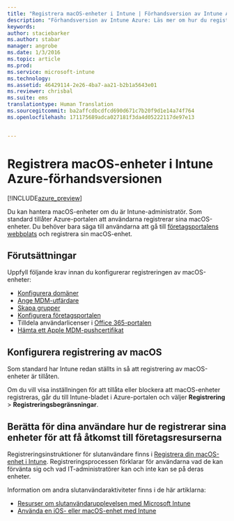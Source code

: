 ```yaml
---
title: "Registrera macOS-enheter i Intune | Förhandsversion av Intune Azure | Microsoft Docs"
description: "Förhandsversion av Intune Azure: Läs mer om hur du registrerar macOS-enheter i Intune Azure-förhandsversionen."
keywords: 
author: staciebarker
ms.author: stabar
manager: angrobe
ms.date: 1/3/2016
ms.topic: article
ms.prod: 
ms.service: microsoft-intune
ms.technology: 
ms.assetid: 46429114-2e26-4ba7-aa21-b2b1a5643e01
ms.reviewer: chrisbal
ms.suite: ems
translationtype: Human Translation
ms.sourcegitcommit: ba2affcdbcdfcd690d671c7b20f9d1e14a74f764
ms.openlocfilehash: 171175689adca027181f3da4d05222117de97e13


---
```


# <a name="enroll-macos-devices-in-intune-azure-preview"></a>Registrera macOS-enheter i Intune Azure-förhandsversionen

[!INCLUDE[azure_preview](../includes/azure_preview.md)]

Du kan hantera macOS-enheter om du är Intune-administratör. Som standard tillåter Azure-portalen att användarna registrerar sina macOS-enheter. Du behöver bara säga till användarna att gå till [företagsportalens webbplats](http://portal.manage.microsoft.com) och registrera sin macOS-enhet. 

## <a name="prerequisites"></a>Förutsättningar

Uppfyll följande krav innan du konfigurerar registreringen av macOS-enheter:

- [Konfigurera domäner](https://docs.microsoft.com/intune/get-started/start-with-a-paid-subscription-to-microsoft-intune-step-2)
- [Ange MDM-utfärdare](set-mdm-authority.md)
- [Skapa grupper](https://docs.microsoft.com/intune/get-started/start-with-a-paid-subscription-to-microsoft-intune-step-5)
- [Konfigurera företagsportalen](/intune-azure/manage-apps/company-portal-app.md)
- Tilldela användarlicenser i [Office 365-portalen](http://go.microsoft.com/fwlink/p/?LinkId=698854)
- [Hämta ett Apple MDM-pushcertifikat](get-an-apple-mdm-push-certificate.md)

## <a name="set-up-macos-enrollment"></a>Konfigurera registrering av macOS

Som standard har Intune redan ställts in så att registrering av macOS-enheter är tillåten. 

Om du vill visa inställningen för att tillåta eller blockera att macOS-enheter registreras, går du till Intune-bladet i Azure-portalen och väljer **Registrering** > **Registreringsbegränsningar**. 

## <a name="tell-your-users-how-to-enroll-their-devices-to-access-company-resources"></a>Berätta för dina användare hur de registrerar sina enheter för att få åtkomst till företagsresurserna

Registreringsinstruktioner för slutanvändare finns i [Registrera din macOS-enhet i Intune](https://docs.microsoft.com/intune/enduser/enroll-your-device-in-intune-macos). Registreringsprocessen förklarar för användarna vad de kan förvänta sig och vad IT-administratörer kan och inte kan se på deras enheter.

Information om andra slutanvändaraktiviteter finns i de här artiklarna:

- [Resurser om slutanvändarupplevelsen med Microsoft Intune](https://docs.microsoft.com/intune/deploy-use/what-to-tell-your-end-users-about-using-microsoft-intune)
- [Använda en iOS- eller macOS-enhet med Intune](https://docs.microsoft.com/intune/enduser/using-your-ios-or-mac-os-x-device-with-intune)


<!--HONumber=Feb17_HO1-->


